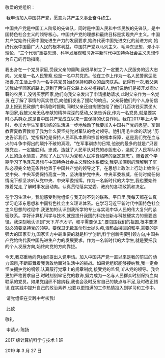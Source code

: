 敬爱的党组织：

​		我申请加入中国共产党，愿意为共产主义事业奋斗终生。

​		中国共产党是中国工人阶级的先锋队，同时是中国人民和中华民族的先锋队，是中国特色社会主义的领导核心。中国共产党的理想和最终目标是实现共产主义。中国共产党始终代表中国先进生产力的发展要求,始终代表中国先进文化的前进方向,始终代表中国最广大人民的根本利益。中国共产党以马列主义、毛泽东思想、邓小平理论、“三个代表”重要思想、科学发展观和习近平新时代中国特色社会主义思想作为自己的行动指南。

​		我出身在一个党员家庭,受我父亲的熏陶,我很早树立了一定要为人民服务的远大志向。父亲是一名人民警察,也是一名中共党员。他在工作上作为一名人民警察惩恶扬善,在生活上作为一名中共党员始终保持和群众的血肉联系。记得有一次,我父亲送我放学回家的路上,见到了两位在公路上衣衫褴褛的人,他们说他们是被开发商欠薪的农民工,没钱买票回家,他们向我父亲发出了申请援助请求,此时父亲作为一名党员,在了解了事情的真实性后,向他们发出了援助的响应。父亲将他们的个人身份信息上报到民政部门申请临时援助,同时父亲还自掏腰包给了他们几百块钱买票坐火车回家,我被父亲无私奉献的精神深深的感动,父亲告诉我,作为一名党员,就是要实时心系群众,这是自中国共产党成立以来一直保持的优良作风。我在2017年上大学时，参加大学生军事训练的生活进一步地触动了我要加入中国共产党的愿望。军训教官夏教官教育了我为什么要坚持党对军队的绝对领导。他引用毛主席的话说:"历史告诉我们，党指挥枪是保持人民军队本质和宗旨的根本保障，这是我们党在血与火的斗争中得出的颠扑不破的真理。"在军事训练的日常,他说的最多的就是:"只要跟党走，一定能胜利。忠诚，造就了人民军队对党的赤胆忠心，造就了人民军队和人民的鱼水情意，造就了人民军队为党和人民冲锋陷阵的坚定意志"。随着这个学期学习了毛泽东思想与中国特色社会主义理论体系概论,我更加深刻的理解到了军队必须完全地无条件地置于中国共产党的领导之下，在思想上政治上行动上始终与党中央、中央军委保持高度一致，坚决维护党中央、中央军委权威，任何时候任何情况下都坚决听从党中央、中央军委指挥。作为一名新时代的大学生,我也要始终跟着党走,了解时事发展动向。认真贯彻落实党委、政府的各项政策和决定。

​	在学习生活中，我能感受到党组织与我无时不刻的联系。平日里,我每天都在认真学习毛泽东思想和中国特色社会主义理论体系。在学习习近平新时代中国特色社会主义思想的过程中,我更加的认识到我所学的专业与实现中华人民的伟大复兴的紧密联系。学好计算机科学与技术,就是提升我国的科技创新与科技硬实力的重要途径。我深刻地认识到"天下*并不太平*，和平需要保卫",要包围我们的祖国,根本要求就必须要坚持党的领导。要保卫无数革命烈士抛头颅,洒热血换回的和平,需要的是强大的国家实力,国家实力中最重要的就是科学创新,科学创新需要引领方向,中国共产党始终代表中国先进生产力的发展要求。作为一名新时代的大学生,就是要把我的个人发展方向,始终向党的方向靠拢。

​	今天,我郑重地向党组织提出入党申请。加入中国共产党一直以来是我的前进的动力源泉,不断鼓舞着我勇敢地面对生活中的挑战。如果党组织能够接纳我,我一定会坚决拥护党的纲领,认真履行党章上的规章制度,接受党的监督,听从党的领导。我会更加严格要求自己,时时刻刻牢记党的教诲,努力成为一名与人民群众时刻保持血肉联系的党员。如果党组织不接纳我,我也会及时反省自己的缺点与不足,及时改正错误,在实践中提升自己的政治素养,也要以更饱满的工作热情投入到学习和工作中。

​		请党组织在实践中考核我!

​	此致

敬礼

​	申请人:陈扬

2017 级计算机科学与技术 1 班

2019 年 3 月 27 日

